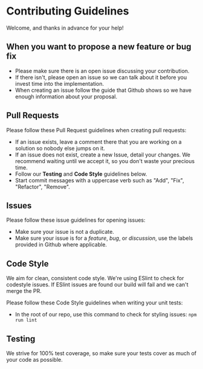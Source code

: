 # Contributing Guidelines

Welcome, and thanks in advance for your help!

## When you want to propose a new feature or bug fix
* Please make sure there is an open issue discussing your
contribution.
* If there isn't, please open an issue so we can talk about it before you invest
time into the implementation.
* When creating an issue follow the guide that Github shows so we have enough
information about your proposal.

## Pull Requests
Please follow these Pull Request guidelines when creating pull requests:
* If an issue exists, leave a comment there that you are working on a solution
so nobody else jumps on it.
* If an issue does not exist, create a new Issue, detail your changes.  We
recommend waiting until we accept it, so you don't waste your precious time.
* Follow our **Testing** and **Code Style** guidelines below.
* Start commit messages with a uppercase verb such as "Add", "Fix", "Refactor",
"Remove".

## Issues
Please follow these issue guidelines for opening issues:
* Make sure your issue is not a duplicate.
* Make sure your issue is for a *feature*, *bug*, or *discussion*, use the
labels provided in Github where applicable.

## Code Style
We aim for clean, consistent code style.  We're using ESlint to check for
codestyle issues. If ESlint issues are found our build will fail and we can't
merge the PR.

Please follow these Code Style guidelines when writing your unit tests:
* In the root of our repo, use this command to check for styling issues: `npm
run lint`

## Testing
We strive for 100% test coverage, so make sure your tests cover as much of your
code as possible.
